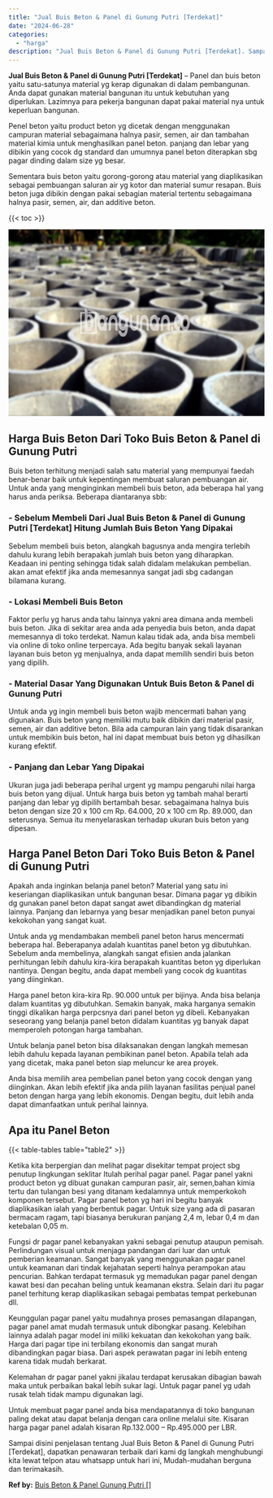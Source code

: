 ```yaml
---
title: "Jual Buis Beton & Panel di Gunung Putri [Terdekat]"
date: "2024-06-28"
categories: 
  - "harga"
description: "Jual Buis Beton & Panel di Gunung Putri [Terdekat]. Sampai disini penjelasan tentang Jual Buis Beton & Panel di Gunung Putri [Terdekat], dapatkan penawaran..."
---
```


**Jual Buis Beton & Panel di Gunung Putri \[Terdekat\]** – Panel dan buis beton yaitu satu-satunya material yg kerap digunakan di dalam pembangunan. Anda dapat gunakan material bangunan itu untuk kebutuhan yang diperlukan. Lazimnya para pekerja bangunan dapat pakai material nya untuk keperluan bangunan.

Penel beton yaitu product beton yg dicetak dengan menggunakan campuran material sebagaimana halnya pasir, semen, air dan tambahan material kimia untuk menghasilkan panel beton. panjang dan lebar yang dibikin yang cocok dg standard dan umumnya panel beton diterapkan sbg pagar dinding dalam size yg besar.

Sementara buis beton yaitu gorong-gorong atau material yang diaplikasikan sebagai pembuangan saluran air yg kotor dan material sumur resapan. Buis beton juga dibikin dengan pakai sebagian material tertentu sebagaimana halnya pasir, semen, air, dan additive beton.

{{< toc >}}

![Jual Buis Beton & Panel di Gunung Putri [Terdekat]](/images/jual-panel-buis-beton-murah-07.png)

## Harga Buis Beton Dari Toko Buis Beton & Panel di Gunung Putri

Buis beton terhitung menjadi salah satu material yang mempunyai faedah benar-benar baik untuk kepentingan membuat saluran pembuangan air. Untuk anda yang menginginkan membeli buis beton, ada beberapa hal yang harus anda periksa. Beberapa diantaranya sbb:

### \- Sebelum Membeli Dari Jual Buis Beton & Panel di Gunung Putri \[Terdekat\] Hitung Jumlah Buis Beton Yang Dipakai

Sebelum membeli buis beton, alangkah bagusnya anda mengira terlebih dahulu kurang lebih berapakah jumlah buis beton yang diharapkan. Keadaan ini penting sehingga tidak salah didalam melakukan pembelian. akan amat efektif jika anda memesannya sangat jadi sbg cadangan bilamana kurang.

### \- Lokasi Membeli Buis Beton

Faktor perlu yg harus anda tahu lainnya yakni area dimana anda membeli buis beton. Jika di sekitar area anda ada penyedia buis beton, anda dapat memesannya di toko terdekat. Namun kalau tidak ada, anda bisa membeli via online di toko online terpercaya. Ada begitu banyak sekali layanan layanan buis beton yg menjualnya, anda dapat memilih sendiri buis beton yang dipilih.

### \- Material Dasar Yang Digunakan Untuk Buis Beton & Panel di Gunung Putri

Untuk anda yg ingin membeli buis beton wajib mencermati bahan yang digunakan. Buis beton yang memiliki mutu baik dibikin dari material pasir, semen, air dan additive beton. Bila ada campuran lain yang tidak disarankan untuk membikin buis beton, hal ini dapat membuat buis beton yg dihasilkan kurang efektif.

### \- Panjang dan Lebar Yang Dipakai

Ukuran juga jadi beberapa perihal urgent yg mampu pengaruhi nilai harga buis beton yang dijual. Untuk harga buis beton yg tambah mahal berarti panjang dan lebar yg dipilih bertambah besar. sebagaimana halnya buis beton dengan size 20 x 100 cm Rp. 64.000, 20 x 100 cm Rp. 89.000, dan seterusnya. Semua itu menyelaraskan terhadap ukuran buis beton yang dipesan.

## Harga Panel Beton Dari Toko Buis Beton & Panel di Gunung Putri

Apakah anda inginkan belanja panel beton? Material yang satu ini keseriangan diaplikasikan untuk bangunan besar. Dimana pagar yg dibikin dg gunakan panel beton dapat sangat awet dibandingkan dg material lainnya. Panjang dan lebarnya yang besar menjadikan panel beton punyai kekokohan yang sangat kuat.

Untuk anda yg mendambakan membeli panel beton harus mencermati beberapa hal. Beberapanya adalah kuantitas panel beton yg dibutuhkan. Sebelum anda membelinya, alangkah sangat efisien anda jalankan perhitungan lebih dahulu kira-kira berapakah kuantitas beton yg diperlukan nantinya. Dengan begitu, anda dapat membeli yang cocok dg kuantitas yang diinginkan.

Harga panel beton kira-kira Rp. 90.000 untuk per bijinya. Anda bisa belanja dalam kuantitas yg dibutuhkan. Semakin banyak, maka harganya semakin tinggi dikalikan harga perpcsnya dari panel beton yg dibeli. Kebanyakan seseorang yang belanja panel beton didalam kuantitas yg banyak dapat memperoleh potongan harga tambahan.

Untuk belanja panel beton bisa dilaksanakan dengan langkah memesan lebih dahulu kepada layanan pembikinan panel beton. Apabila telah ada yang dicetak, maka panel beton siap meluncur ke area proyek.

Anda bisa memilih area pembelian panel beton yang cocok dengan yang diinginkan. Akan lebih efektif jika anda pilih layanan fasilitas penjual panel beton dengan harga yang lebih ekonomis. Dengan begitu, duit lebih anda dapat dimanfaatkan untuk perihal lainnya.

## Apa itu Panel Beton

{{< table-tables table="table2" >}}

Ketika kita berpergian dan melihat pagar disekitar tempat project sbg penutup lingkungan seklitar Itulah perihal pagar panel. Pagar panel yakni product beton yg dibuat gunakan campuran pasir, air, semen,bahan kimia tertu dan tulangan besi yang ditanam kedalamnya untuk memperkokoh komponen tersebut. Pagar panel beton yg hari ini begitu banyak diaplikasikan ialah yang berbentuk pagar. Untuk size yang ada di pasaran bermacam ragam, tapi biasanya berukuran panjang 2,4 m, lebar 0,4 m dan ketebalan 0,05 m.

Fungsi dr pagar panel kebanyakan yakni sebagai penutup ataupun pemisah. Perlindungan visual untuk menjaga pandangan dari luar dan untuk pemberian keamanan. Sangat banyak yang menggunakan pagar panel untuk keamanan dari tindak kejahatan seperti halnya perampokan atau pencurian. Bahkan terdapat termasuk yg memadukan pagar panel dengan kawat besi dan pecahan beling untuk keamanan ekstra. Selain dari itu pagar panel terhitung kerap diaplikasikan sebagai pembatas tempat perkebunan dll.

Keunggulan pagar panel yaitu mudahnya proses pemasangan dilapangan, pagar panel amat mudah termasuk untuk dibongkar pasang. Kelebihan lainnya adalah pagar model ini miliki kekuatan dan kekokohan yang baik. Harga dari pagar tipe ini terbilang ekonomis dan sangat murah dibandingkan pagar biasa. Dari aspek perawatan pagar ini lebih enteng karena tidak mudah berkarat.

Kelemahan dr pagar panel yakni jikalau terdapat kerusakan dibagian bawah maka untuk perbaikan bakal lebih sukar lagi. Untuk pagar panel yg udah rusak telah tidak mampu digunakan lagi.

Untuk membuat pagar panel anda bisa mendapatannya di toko bangunan paling dekat atau dapat belanja dengan cara online melalui site. Kisaran harga pagar panel adalah kisaran Rp.132.000 – Rp.495.000 per LBR.

Sampai disini penjelasan tentang Jual Buis Beton & Panel di Gunung Putri \[Terdekat\], dapatkan penawaran terbaik dari kami dg langkah menghubungi kita lewat telpon atau whatsapp untuk hari ini, Mudah-mudahan berguna dan terimakasih.

**Ref by:** [Buis Beton & Panel Gunung Putri []](https://id.wikipedia.org/wiki/Buis)
